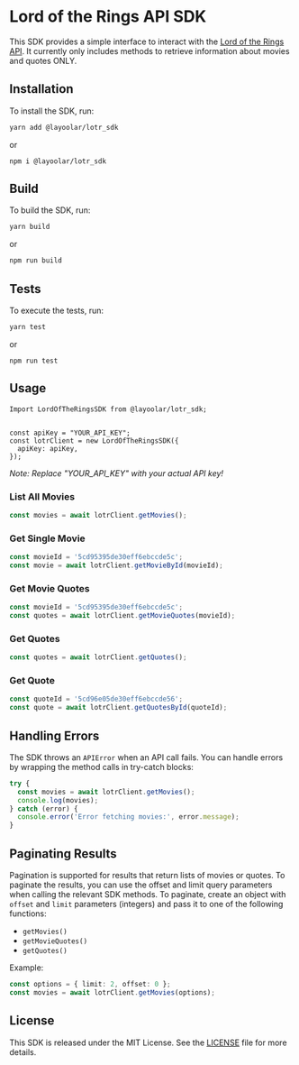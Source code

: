 # Lord of the Rings API SDK

This SDK provides a simple interface to interact with the [Lord of the Rings API](https://the-one-api.dev/v2/). It currently only includes methods to retrieve information about movies and quotes ONLY.

## Installation

To install the SDK, run:

```bash
yarn add @layoolar/lotr_sdk
```

or 

```
npm i @layoolar/lotr_sdk
```

## Build

To build the SDK, run:

```bash
yarn build
```
or

```bash
npm run build
```

## Tests

To execute the tests, run:

```bash
yarn test
```
or 

```
npm run test
```

## Usage

```
Import LordOfTheRingsSDK from @layoolar/lotr_sdk;


const apiKey = "YOUR_API_KEY";
const lotrClient = new LordOfTheRingsSDK({
  apiKey: apiKey,
});
```
*Note: Replace "YOUR_API_KEY" with your actual API key!*

### List All Movies

```typescript
const movies = await lotrClient.getMovies();
```

### Get Single Movie

```typescript
const movieId = '5cd95395de30eff6ebccde5c';
const movie = await lotrClient.getMovieById(movieId);
```

### Get Movie Quotes

```typescript
const movieId = '5cd95395de30eff6ebccde5c';
const quotes = await lotrClient.getMovieQuotes(movieId);
```

### Get Quotes

```typescript
const quotes = await lotrClient.getQuotes();
```

### Get Quote
```typescript
const quoteId = '5cd96e05de30eff6ebccde56';
const quote = await lotrClient.getQuotesById(quoteId);
```

## Handling Errors

The SDK throws an `APIError` when an API call fails. You can handle errors by wrapping the method calls in try-catch blocks:

```typescript
try {
  const movies = await lotrClient.getMovies();
  console.log(movies);
} catch (error) {
  console.error('Error fetching movies:', error.message);
}
```

## Paginating Results

Pagination is supported for results that return lists of movies or quotes. To paginate the results, you can use the offset and limit query parameters when calling the relevant SDK methods. To paginate, create an object with `offset` and `limit` parameters (integers) and pass it to one of the following functions:

- `getMovies()`
- `getMovieQuotes()`
- `getQuotes()`

Example:

```typescript
const options = { limit: 2, offset: 0 };
const movies = await lotrClient.getMovies(options);
```

## License

This SDK is released under the MIT License. See the [LICENSE](LICENSE) file for more details.
